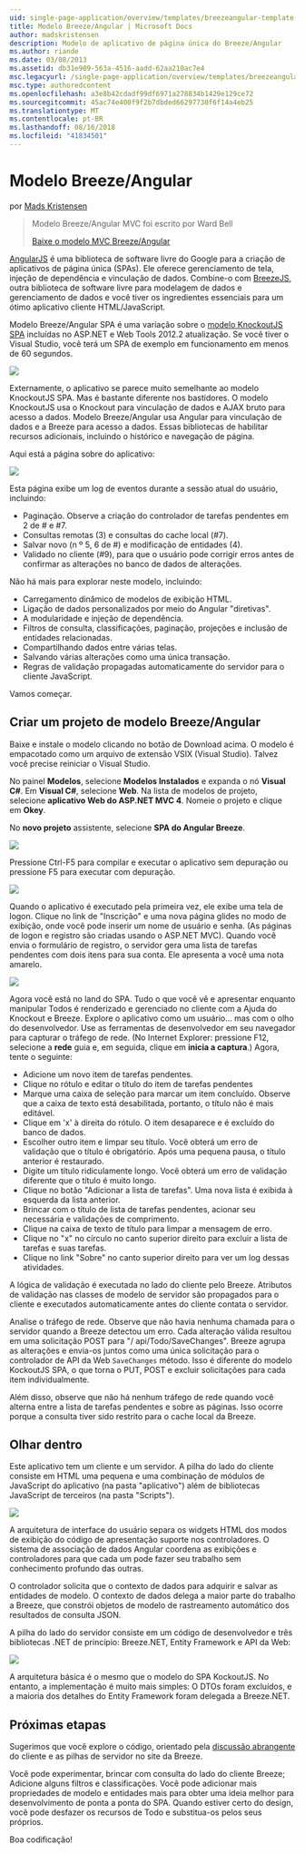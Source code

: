 ```yaml
---
uid: single-page-application/overview/templates/breezeangular-template
title: Modelo Breeze/Angular | Microsoft Docs
author: madskristensen
description: Modelo de aplicativo de página única do Breeze/Angular
ms.author: riande
ms.date: 03/08/2013
ms.assetid: db31e909-563a-4516-aadd-62aa210ac7e4
msc.legacyurl: /single-page-application/overview/templates/breezeangular-template
msc.type: authoredcontent
ms.openlocfilehash: a3e8b42cdadf99df6971a278834b1429e129ce72
ms.sourcegitcommit: 45ac74e400f9f2b7dbded66297730f6f14a4eb25
ms.translationtype: MT
ms.contentlocale: pt-BR
ms.lasthandoff: 08/16/2018
ms.locfileid: "41834501"
---
```

<a name="breezeangular-template"></a>Modelo Breeze/Angular
====================
por [Mads Kristensen](https://github.com/madskristensen)

> Modelo Breeze/Angular MVC foi escrito por Ward Bell
> 
> [Baixe o modelo MVC Breeze/Angular](https://go.microsoft.com/fwlink/?LinkId=286437)


[AngularJS](http://angularjs.org) é uma biblioteca de software livre do Google para a criação de aplicativos de página única (SPAs). Ele oferece gerenciamento de tela, injeção de dependência e vinculação de dados. Combine-o com [BreezeJS](http://www.breezejs.com/?utm_source=ms-spa), outra biblioteca de software livre para modelagem de dados e gerenciamento de dados e você tiver os ingredientes essenciais para um ótimo aplicativo cliente HTML/JavaScript.

Modelo Breeze/Angular SPA é uma variação sobre o [modelo KnockoutJS SPA](../introduction/knockoutjs-template.md) incluídas no ASP.NET e Web Tools 2012.2 atualização. Se você tiver o Visual Studio, você terá um SPA de exemplo em funcionamento em menos de 60 segundos.

![](http://www.breezejs.com/sites/all/images/spa-template/NgRunningTodoPage.png)

Externamente, o aplicativo se parece muito semelhante ao modelo KnockoutJS SPA. Mas é bastante diferente nos bastidores. O modelo KnockoutJS usa o Knockout para vinculação de dados e AJAX bruto para acesso a dados. Modelo Breeze/Angular usa Angular para vinculação de dados e a Breeze para acesso a dados. Essas bibliotecas de habilitar recursos adicionais, incluindo o histórico e navegação de página.

Aqui está a página sobre do aplicativo:

![](http://www.breezejs.com/sites/all/images/spa-template/NgRunningAboutPage.png)

Esta página exibe um log de eventos durante a sessão atual do usuário, incluindo:

- Paginação. Observe a criação do controlador de tarefas pendentes em 2 de # e #7.
- Consultas remotas (3) e consultas do cache local (#7).
- Salvar novo (n º 5, 6 de #) e modificação de entidades (4).
- Validado no cliente (#9), para que o usuário pode corrigir erros antes de confirmar as alterações no banco de dados de alterações.

Não há mais para explorar neste modelo, incluindo:

- Carregamento dinâmico de modelos de exibição HTML.
- Ligação de dados personalizados por meio do Angular "diretivas".
- A modularidade e injeção de dependência.
- Filtros de consulta, classificações, paginação, projeções e inclusão de entidades relacionadas.
- Compartilhando dados entre várias telas.
- Salvando várias alterações como uma única transação.
- Regras de validação propagadas automaticamente do servidor para o cliente JavaScript.

Vamos começar.

## <a name="create-a-breezeangular-template-project"></a>Criar um projeto de modelo Breeze/Angular

Baixe e instale o modelo clicando no botão de Download acima. O modelo é empacotado como um arquivo de extensão VSIX (Visual Studio). Talvez você precise reiniciar o Visual Studio.

No painel **Modelos**, selecione **Modelos Instalados** e expanda o nó **Visual C#**. Em **Visual C#**, selecione **Web**. Na lista de modelos de projeto, selecione **aplicativo Web do ASP.NET MVC 4**. Nomeie o projeto e clique em **Okey**.

No **novo projeto** assistente, selecione **SPA do Angular Breeze**.

![](http://www.breezejs.com/sites/all/images/spa-template/SelectBreezeNgSpaTemplate.png)

Pressione Ctrl-F5 para compilar e executar o aplicativo sem depuração ou pressione F5 para executar com depuração.

![](http://www.breezejs.com/sites/all/images/spa-template/ZephyrLogin.png)

Quando o aplicativo é executado pela primeira vez, ele exibe uma tela de logon. Clique no link de "Inscrição" e uma nova página glides no modo de exibição, onde você pode inserir um nome de usuário e senha. (As páginas de logon e registro são criadas usando o ASP.NET MVC). Quando você envia o formulário de registro, o servidor gera uma lista de tarefas pendentes com dois itens para sua conta. Ele apresenta a você uma nota amarelo.

![](http://www.breezejs.com/sites/all/images/spa-template/TodoList.png)

Agora você está no land do SPA. Tudo o que você vê e apresentar enquanto manipular Todos é renderizado e gerenciado no cliente com a Ajuda do Knockout e Breeze. Explore o aplicativo como um usuário... mas com o olho do desenvolvedor. Use as ferramentas de desenvolvedor em seu navegador para capturar o tráfego de rede. (No Internet Explorer: pressione F12, selecione a **rede** guia e, em seguida, clique em **inicia a captura**.) Agora, tente o seguinte:

- Adicione um novo item de tarefas pendentes.
- Clique no rótulo e editar o título do item de tarefas pendentes
- Marque uma caixa de seleção para marcar um item concluído. Observe que a caixa de texto está desabilitada, portanto, o título não é mais editável.
- Clique em 'x' à direita do rótulo. O item desaparece e é excluído do banco de dados.
- Escolher outro item e limpar seu título. Você obterá um erro de validação que o título é obrigatório. Após uma pequena pausa, o título anterior é restaurado.
- Digite um título ridiculamente longo. Você obterá um erro de validação diferente que o título é muito longo.
- Clique no botão "Adicionar a lista de tarefas". Uma nova lista é exibida à esquerda da lista anterior.
- Brincar com o título de lista de tarefas pendentes, acionar seu necessária e validações de comprimento.
- Clique na caixa de texto de título para limpar a mensagem de erro.
- Clique no "x" no círculo no canto superior direito para excluir a lista de tarefas e suas tarefas.
- Clique no link "Sobre" no canto superior direito para ver um log dessas atividades.

A lógica de validação é executada no lado do cliente pelo Breeze. Atributos de validação nas classes de modelo de servidor são propagados para o cliente e executados automaticamente antes do cliente contata o servidor.

Analise o tráfego de rede. Observe que não havia nenhuma chamada para o servidor quando a Breeze detectou um erro. Cada alteração válida resultou em uma solicitação POST para "/ api/Todo/SaveChanges". Breeze agrupa as alterações e envia-os juntos como uma única solicitação para o controlador de API da Web `SaveChanges` método. Isso é diferente do modelo KockoutJS SPA, o que torna o PUT, POST e excluir solicitações para cada item individualmente.

Além disso, observe que não há nenhum tráfego de rede quando você alterna entre a lista de tarefas pendentes e sobre as páginas. Isso ocorre porque a consulta tiver sido restrito para o cache local da Breeze.

## <a name="peek-inside"></a>Olhar dentro

Este aplicativo tem um cliente e um servidor. A pilha do lado do cliente consiste em HTML uma pequena e uma combinação de módulos de JavaScript do aplicativo (na pasta "aplicativo") além de bibliotecas JavaScript de terceiros (na pasta "Scripts").

![](http://www.breezejs.com/sites/all/images/spa-template/NgClientArchitecture2.png)

A arquitetura de interface do usuário separa os widgets HTML dos modos de exibição do código de apresentação suporte nos controladores. O sistema de associação de dados Angular coordena as exibições e controladores para que cada um pode fazer seu trabalho sem conhecimento profundo das outras.

O controlador solicita que o contexto de dados para adquirir e salvar as entidades de modelo. O contexto de dados delega a maior parte do trabalho a Breeze, que constrói objetos de modelo de rastreamento automático dos resultados de consulta JSON.

A pilha do lado do servidor consiste em um código de desenvolvedor e três bibliotecas .NET de princípio: Breeze.NET, Entity Framework e API da Web:

![](http://www.breezejs.com/sites/all/images/spa-template/ServerArchitecture.png)

A arquitetura básica é o mesmo que o modelo do SPA KockoutJS. No entanto, a implementação é muito mais simples: O DTOs foram excluídos, e a maioria dos detalhes do Entity Framework foram delegada a Breeze.NET.

## <a name="next-steps"></a>Próximas etapas

Sugerimos que você explore o código, orientado pela [discussão abrangente](http://www.breezejs.com/ng-spa-template?utm_source=ms-spa) do cliente e as pilhas de servidor no site da Breeze.

Você pode experimentar, brincar com consulta do lado do cliente Breeze; Adicione alguns filtros e classificações. Você pode adicionar mais propriedades de modelo e entidades mais para obter uma ideia melhor para desenvolvimento de ponta a ponta do SPA. Quando estiver certo do design, você pode desfazer os recursos de Todo e substitua-os pelos seus próprios.

Boa codificação!

